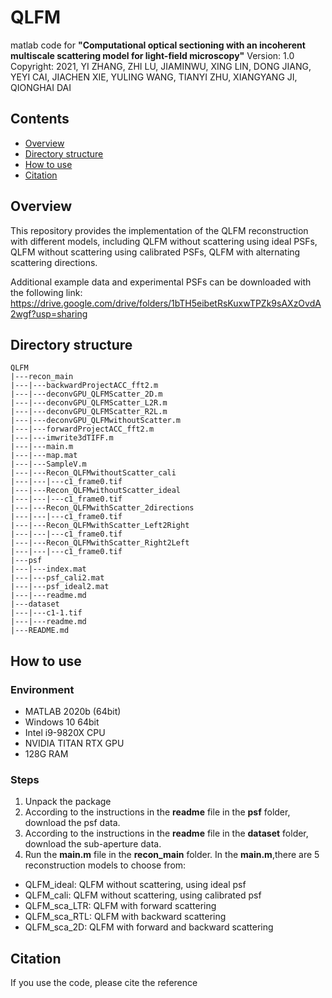 # QLFM
matlab code for **"Computational optical sectioning with an incoherent multiscale scattering model for light-field microscopy"**
Version: 1.0 Copyright: 2021, YI ZHANG, ZHI LU, JIAMINWU, XING LIN, DONG JIANG, YEYI CAI, JIACHEN XIE, YULING WANG, TIANYI ZHU, XIANGYANG JI, QIONGHAI DAI

## Contents
- [Overview](#Overview)
- [Directory structure](#Directory-structure)
- [How to use](#How-to-use)
- [Citation](#Citation)

## Overview
This repository provides the implementation of the QLFM reconstruction with different models, including QLFM without scattering using ideal PSFs, QLFM without scattering using calibrated PSFs, QLFM with alternating scattering directions.

Additional example data and experimental PSFs can be downloaded with the following link:
https://drive.google.com/drive/folders/1bTH5eibetRsKuxwTPZk9sAXzOvdA2wgf?usp=sharing

## Directory structure

```
QLFM
|---recon_main
|---|---backwardProjectACC_fft2.m
|---|---deconvGPU_QLFMScatter_2D.m
|---|---deconvGPU_QLFMScatter_L2R.m
|---|---deconvGPU_QLFMScatter_R2L.m
|---|---deconvGPU_QLFMwithoutScatter.m
|---|---forwardProjectACC_fft2.m
|---|---imwrite3dTIFF.m
|---|---main.m
|---|---map.mat
|---|---SampleV.m
|---|---Recon_QLFMwithoutScatter_cali
|---|---|---c1_frame0.tif
|---|---Recon_QLFMwithoutScatter_ideal
|---|---|---c1_frame0.tif
|---|---Recon_QLFMwithScatter_2directions
|---|---|---c1_frame0.tif
|---|---Recon_QLFMwithScatter_Left2Right
|---|---|---c1_frame0.tif
|---|---Recon_QLFMwithScatter_Right2Left
|---|---|---c1_frame0.tif
|---psf
|---|---index.mat
|---|---psf_cali2.mat
|---|---psf_ideal2.mat
|---|---readme.md
|---dataset
|---|---c1-1.tif
|---|---readme.md
|---README.md
```
## How to use

### Environment
*   MATLAB 2020b (64bit)
*   Windows 10 64bit 
*   Intel i9-9820X CPU
*   NVIDIA TITAN RTX GPU
*   128G RAM

### Steps
1. Unpack the package
2. According to the instructions in the **readme** file in the **psf** folder, download the psf data. 
3. According to the instructions in the **readme** file in the **dataset** folder, download the sub-aperture data. 
4. Run the **main.m** file in the **recon_main** folder. In the **main.m**,there are 5 reconstruction models to choose from: 
  * QLFM_ideal: QLFM without scattering, using ideal psf
  * QLFM_cali: QLFM without scattering, using calibrated psf
  * QLFM_sca_LTR: QLFM with forward scattering 
  * QLFM_sca_RTL: QLFM with backward scattering  
  * QLFM_sca_2D: QLFM with forward and backward scattering 



## Citation
If you use the code, please cite the reference 
